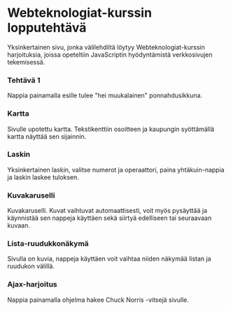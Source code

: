 # Webteknologiat-kurssin lopputehtävä
 
Yksinkertainen sivu, jonka välilehdiltä löytyy Webteknologiat-kurssin harjoituksia, joissa opeteltiin JavaScriptin hyödyntämistä verkkosivujen tekemisessä.

### Tehtävä 1

Nappia painamalla esille tulee "hei muukalainen" ponnahdusikkuna.

### Kartta

Sivulle upotettu kartta. Tekstikenttiin osoitteen ja kaupungin syöttämällä kartta näyttää sen sijainnin.

### Laskin

Yksinkertainen laskin, valitse numerot ja operaattori, paina yhtäkuin-nappia ja laskin laskee tuloksen.

### Kuvakaruselli

Kuvakaruselli. Kuvat vaihtuvat automaattisesti, voit myös pysäyttää ja käynnistää sen nappeja käyttäen sekä siirtyä edelliseen tai seuraavaan kuvaan.

### Lista-ruudukkonäkymä

Sivulla on kuvia, nappeja käyttäen voit vaihtaa niiden näkymää listan ja ruudukon välillä.

### Ajax-harjoitus

Nappia painamalla ohjelma hakee Chuck Norris -vitsejä sivulle.
